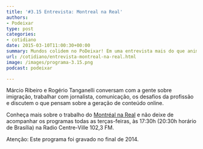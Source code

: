 ```yaml
---
title: '#3.15 Entrevista: Montreal na Real'
authors:
- Podeixar
type: post
categories:
- cotidiano
date: 2015-03-10T11:00:30+00:00
summary: Mundos colidem no PoDeixar! Em uma entrevista mais do que animada, Japa e Berg Lindo, juntos com seu amigo Pedro Perna, recebem as mentes, braços, pernas e todo o resto dos idealizadores do Montreal na Real.
url: /cotidiano/entrevista-montreal-na-real.html
image: /images/programa-3.15.png
podcast: podeixar

---
```

Márcio Ribeiro e Rogério Tanganelli conversam com a gente sobre imigração, trabalhar com jornalista, comunicação, os desafios da profissão e discutem o que pensam sobre a geração de conteúdo online.

Conheça mais sobre o trabalho do <a href="http://www.montrealnareal.com" target="_blank">Montréal na Real</a> e não deixe de acompanhar os programas todas as terças-feiras, às 17:30h (20:30h horário de Brasília) na Radio Centre-Ville 102,3 FM.

Atenção: Este programa foi gravado no final de 2014.